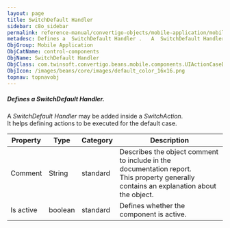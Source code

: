 ```yaml
---
layout: page
title: SwitchDefault Handler
sidebar: c8o_sidebar
permalink: reference-manual/convertigo-objects/mobile-application/mobile-components/control-components/switchdefault-handler/
metadesc: Defines a  SwitchDefault Handler .   A  SwitchDefault Handler  may be added inside a  SwitchAction . It helps defining actions to be executed for the 
ObjGroup: Mobile Application
ObjCatName: control-components
ObjName: SwitchDefault Handler
ObjClass: com.twinsoft.convertigo.beans.mobile.components.UIActionCaseDefaultEvent
ObjIcon: /images/beans/core/images/default_color_16x16.png
topnav: topnavobj
---
```

##### Defines a <i>SwitchDefault Handler</i>. 

A <i>SwitchDefault Handler</i> may be added inside a <i>SwitchAction</i>.<br/>It helps defining actions to be executed for the default case.<br/>

Property | Type | Category | Description
--- | --- | --- | ---
Comment | String | standard | Describes the object comment to include in the documentation report.<br/>This property generally contains an explanation about the object.
Is active | boolean | standard | Defines whether the component is active.<br/>
